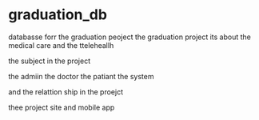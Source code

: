 # graduation_db

databasse forr the graduation peoject 
the graduation project its about the medical care and the tteleheallh 

the subject in the project 

the admiin 
the doctor 
the patiant 
the system 

and the relattion ship in the proejct
 
 thee project site and mobile app 
